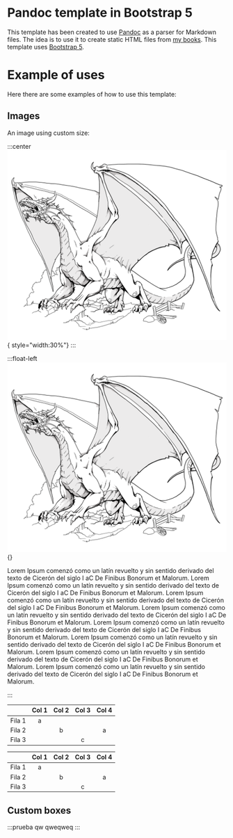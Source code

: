# Pandoc template in Bootstrap 5

This template has been created to use [Pandoc](https://pandoc.org/) as a parser for Markdown files. The idea is to use it to create static HTML files from [my books](https://github.com/yuki/my-books). This template uses [Bootstrap 5](https://getbootstrap.com/).


# Example of uses
Here there are some examples of how to use this template:

## Images

An image using custom size:

:::center
![this is a dragon](img/cover.png){ style="width:30%"}
:::

:::float-left
![this is a dragon](img/cover.png){}


Lorem Ipsum comenzó como un latín revuelto y sin sentido derivado del texto de Cicerón del siglo I aC De Finibus Bonorum et Malorum. Lorem Ipsum comenzó como un latín revuelto y sin sentido derivado del texto de Cicerón del siglo I aC De Finibus Bonorum et Malorum. Lorem Ipsum comenzó como un latín revuelto y sin sentido derivado del texto de Cicerón del siglo I aC De Finibus Bonorum et Malorum. Lorem Ipsum comenzó como un latín revuelto y sin sentido derivado del texto de Cicerón del siglo I aC De Finibus Bonorum et Malorum. Lorem Ipsum comenzó como un latín revuelto y sin sentido derivado del texto de Cicerón del siglo I aC De Finibus Bonorum et Malorum. Lorem Ipsum comenzó como un latín revuelto y sin sentido derivado del texto de Cicerón del siglo I aC De Finibus Bonorum et Malorum. Lorem Ipsum comenzó como un latín revuelto y sin sentido derivado del texto de Cicerón del siglo I aC De Finibus Bonorum et Malorum. Lorem Ipsum comenzó como un latín revuelto y sin sentido derivado del texto de Cicerón del siglo I aC De Finibus Bonorum et Malorum. 

:::

|        | Col 1 | Col 2 | Col 3 | Col 4 |
|:------:|:-----:|:-----:|:-----:|:-----:|
| Fila 1 |   a   |       |       |       |
| Fila 2 |       |   b   |       |   a   |
| Fila 3 |       |       |   c   |       |



|        | Col 1 | Col 2 | Col 3 | Col 4 |
|:------:|:-----:|:-----:|:-----:|:-----:|
| Fila 1 |   a   |       |       |       |
| Fila 2 |       |   b   |       |   a   |
| Fila 3 |       |       |   c   |       |


## Custom boxes
:::prueba
qw qweqweq
:::